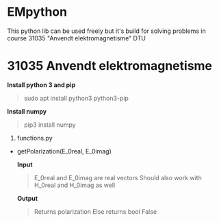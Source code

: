 # EMpython
This python lib can be used freely but it's build for solving problems in course 31035 "Anvendt elektromagnetisme" DTU


<h1>31035 Anvendt elektromagnetisme</h1>


**Install python 3 and pip**
> sudo apt install python3 python3-pip

**Install numpy**
> pip3 install numpy

1. functions.py
- getPolarization(E_0real, E_0imag)

  **Input**
    > E_0real and E_0imag are real vectors
    > Should also work with H_0real and H_0imag as well
    
  **Output** 
    > Returns polarization
    > Else returns bool False

